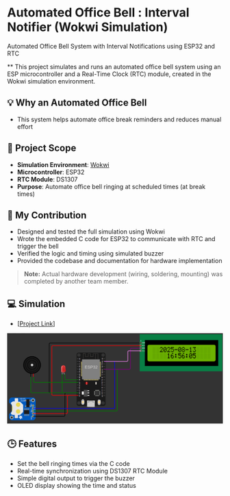 # Automated Office Bell : Interval Notifier (Wokwi Simulation)

Automated Office Bell System with Interval Notifications using ESP32 and RTC

** This project simulates and runs an automated office bell system using an ESP microcontroller and a Real-Time Clock (RTC) module, created in the Wokwi simulation environment.

## 💡 Why an Automated Office Bell

- This system helps automate office break reminders and reduces manual effort
  
## 🔧 Project Scope

- **Simulation Environment**: [Wokwi](https://wokwi.com)
- **Microcontroller**: ESP32
- **RTC Module**: DS1307
- **Purpose**: Automate office bell ringing at scheduled times (at break times)
  
## 📌 My Contribution

- Designed and tested the full simulation using Wokwi
- Wrote the embedded C code for ESP32 to communicate with RTC and trigger the bell
- Verified the logic and timing using simulated buzzer
- Provided the codebase and documentation for hardware implementation
> **Note:** Actual hardware development (wiring, soldering, mounting) was completed by another team member.

## 💻 Simulation

- [[Project Link](https://wokwi.com/projects/392309446866052097)]

![Wokwi Circuit Screenshot](wokwi_bell.png)

## 🕒 Features

- Set the bell ringing times via the C code
- Real-time synchronization using DS1307 RTC Module
- Simple digital output to trigger the buzzer
- OLED display showing the time and status
